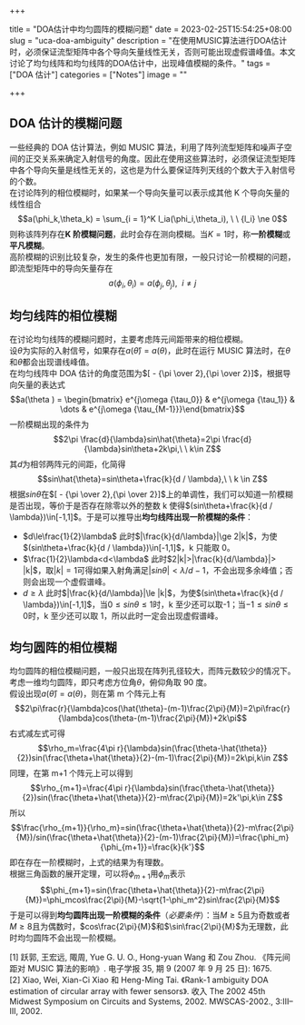 +++

title = "DOA估计中均匀圆阵的模糊问题"
date = 2023-02-25T15:54:25+08:00
slug = "uca-doa-ambiguity"
description = "在使用MUSIC算法进行DOA估计时，必须保证流型矩阵中各个导向矢量线性无关，否则可能出现虚假谱峰值。本文讨论了均匀线阵和均匀线阵的DOA估计中，出现峰值模糊的条件。"
tags = ["DOA 估计"]
categories = ["Notes"]
image = ""

+++

## DOA 估计的模糊问题

一些经典的 DOA 估计算法，例如 MUSIC 算法，利用了阵列流型矩阵和噪声子空间的正交关系来确定入射信号的角度。因此在使用这些算法时，必须保证流型矩阵中各个导向矢量是线性无关的，这也是为什么要保证阵列天线的个数大于入射信号的个数。  
在讨论阵列的相位模糊时，如果某一个导向矢量可以表示成其他 K 个导向矢量的线性组合
$$a(\phi_k,\theta_k) = \sum_{i = 1}^K l_ia(\phi_i,\theta_i), \ \ {l_i} \ne 0$$
则称该阵列存在**K 阶模糊问题**，此时会存在测向模糊。当$K=1$时，称**一阶模糊**或**平凡模糊**。  
高阶模糊的识别比较复杂，发生的条件也更加有限，一般只讨论一阶模糊的问题，即流型矩阵中的导向矢量存在
$$a({\phi _i},{\theta _i}) = a({\phi _j},{\theta _j}),\ \ i \ne j$$

## 均匀线阵的相位模糊

在讨论均匀线阵的模糊问题时，主要考虑阵元间距带来的相位模糊。  
设$\theta$为实际的入射信号，如果存在$a(\hat{\theta})=a(\theta)$，此时在运行 MUSIC 算法时，在$\theta$和$\hat{\theta}$都会出现谱线峰值。  
在均匀线阵中 DOA 估计的角度范围为$[ - {\pi  \over 2},{\pi  \over 2}]$，根据导向矢量的表达式
$$a(\theta ) = \begin{bmatrix} e^{j\omega {\tau_0}} & e^{j\omega {\tau_1}} & \dots & e^{j\omega {\tau_{M-1}}}\end{bmatrix}$$
一阶模糊出现的条件为
$$2\pi \frac{d}{\lambda}sin\hat{\theta}=2\pi \frac{d}{\lambda}sin\theta+2k\pi,\ \ k\in Z$$
其$d$为相邻两阵元的间距，化简得
$$sin\hat{\theta}=sin\theta+\frac{k}{d / \lambda},\ \ k \in Z$$
根据$sin\theta$在$[ - {\pi  \over 2},{\pi  \over 2}]$上的单调性，我们可以知道一阶模糊是否出现，等价于是否存在除零以外的整数 k 使得$(sin\theta+\frac{k}{d / \lambda})\in[-1,1]$。于是可以推导出**均匀线阵出现一阶模糊的条件**：

- $d\le\frac{1}{2}\lambda$
  此时$|\frac{k}{d/\lambda}|\ge 2|k|$，为使$(sin\theta+\frac{k}{d / \lambda})\in[-1,1]$，k 只能取 0。
- $\frac{1}{2}\lambda<d<\lambda$
  此时$2|k|>|\frac{k}{d/\lambda}|> |k|$，取$|k|=1$可得如果入射角满足$|sin\theta|<\lambda /d -1$，不会出现多余峰值；否则会出现一个虚假谱峰。
- $d\ge \lambda$
  此时$|\frac{k}{d/\lambda}|\le |k|$，为使$(sin\theta+\frac{k}{d / \lambda})\in[-1,1]$，当$0\le sin\theta \le 1$时，k 至少还可以取-1；当$-1\le sin\theta \le 0$时，k 至少还可以取 1，所以此时一定会出现虚假谱峰。

## 均匀圆阵的相位模糊

均匀圆阵的相位模糊问题，一般只出现在阵列孔径较大，而阵元数较少的情况下。  
考虑一维均匀圆阵，即只考虑方位角$\theta$，俯仰角取 90 度。  
假设出现$a(\hat{\theta})=a(\theta)$，则在第 m 个阵元上有
$$2\pi\frac{r}{\lambda}cos(\hat{\theta}-(m-1)\frac{2\pi}{M})=2\pi\frac{r}{\lambda}cos(\theta-(m-1)\frac{2\pi}{M})+2k\pi$$
右式减左式可得
$$\rho_m=\frac{4\pi r}{\lambda}sin(\frac{\theta-\hat{\theta}}{2})sin(\frac{\theta+\hat{\theta}}{2}-(m-1)\frac{2\pi}{M})=2k\pi,k\in Z$$
同理，在第 m+1 个阵元上可以得到
$$\rho_{m+1}=\frac{4\pi r}{\lambda}sin(\frac{\theta-\hat{\theta}}{2})sin(\frac{\theta+\hat{\theta}}{2}-m\frac{2\pi}{M})=2k'\pi,k\in Z$$
所以
$$\frac{\rho_{m+1}}{\rho_m}=sin(\frac{\theta+\hat{\theta}}{2}-m\frac{2\pi}{M})/sin(\frac{\theta+\hat{\theta}}{2}-(m-1)\frac{2\pi}{M})=\frac{\phi_m}{\phi_{m+1}}=\frac{k}{k'}$$
即在存在一阶模糊时，上式的结果为有理数。  
根据三角函数的展开定理，可以将$\phi_{m+1}$用$\phi_m$表示
$$\phi_{m+1}=sin(\frac{\theta+\hat{\theta}}{2}-m\frac{2\pi}{M})=\phi_mcos\frac{2\pi}{M}-\sqrt{1-\phi_m^2}sin\frac{2\pi}{M}$$
于是可以得到**均匀圆阵出现一阶模糊的条件**（_必要条件_）：当$M\ge 5$且为奇数或者$M\ge 8$且为偶数时，$cos\frac{2\pi}{M}$和$\sin\frac{2\pi}{M}$为无理数，此时均匀圆阵不会出现一阶模糊。

[1] 跃郭, 王宏远, 陬周, Yue G. U. O., Hong-yuan Wang 和 Zou Zhou. 《阵元间距对 MUSIC 算法的影响》. 电子学报 35, 期 9 (2007 年 9 月 25 日): 1675.  
[2] Xiao, Wei, Xian-Ci Xiao 和 Heng-Ming Tai. 《Rank-1 ambiguity DOA estimation of circular array with fewer sensors》. 收入 The 2002 45th Midwest Symposium on Circuits and Systems, 2002. MWSCAS-2002., 3:III–III, 2002.
